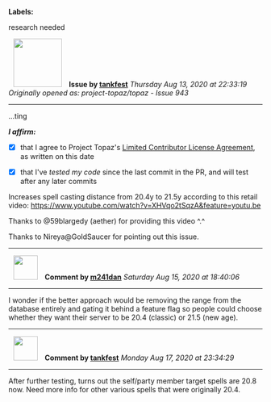 **Labels:**

research needed



<a href="https://github.com/tankfest"><img src="https://avatars1.githubusercontent.com/u/37684138?v=4" width="96" height="96" hspace="10"></img></a> **Issue by [tankfest](https://github.com/tankfest)**
_Thursday Aug 13, 2020 at 22:33:19_
_Originally opened as: project-topaz/topaz - Issue 943_

----

…ting

<!-- place 'x' mark between square [] brackets to affirm: -->
**_I affirm:_**
- [x] that I agree to Project Topaz's [Limited Contributor License Agreement](http://project-topaz.com/blob/release/CONTRIBUTOR_AGREEMENT.md), as written on this date
- [x] that I've _tested my code_ since the last commit in the PR, and will test after any later commits

Increases spell casting distance from 20.4y to 21.5y according to this retail video: https://www.youtube.com/watch?v=XHVqo2tSqzA&feature=youtu.be

Thanks to @59blargedy (aether) for providing this video ^.^

Thanks to Nireya@GoldSaucer for pointing out this issue.


----
<a href="https://github.com/m241dan"><img src="https://avatars3.githubusercontent.com/u/3581401?v=4" width="48" height="48" hspace="10"></img></a> **Comment by [m241dan](https://github.com/m241dan)**
_Saturday Aug 15, 2020 at 18:40:06_

----

I wonder if the better approach would be removing the range from the database entirely and gating it behind a feature flag so people could choose whether they want their server to be 20.4 (classic) or 21.5 (new age).


----
<a href="https://github.com/tankfest"><img src="https://avatars1.githubusercontent.com/u/37684138?v=4" width="48" height="48" hspace="10"></img></a> **Comment by [tankfest](https://github.com/tankfest)**
_Monday Aug 17, 2020 at 23:34:29_

----

After further testing, turns out the self/party member target spells are 20.8 now.  Need more info for other various spells that were originally 20.4.

